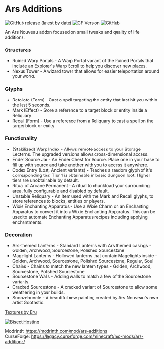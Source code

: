 # Ars Additions

![GitHub release (latest by date)](https://img.shields.io/github/v/release/Jarva/Ars-Additions) ![CF Version](https://cf.way2muchnoise.eu/versions/854169_latest.svg) ![GitHub](https://img.shields.io/github/license/Jarva/Ars-Additions)

An Ars Nouveau addon focused on small tweaks and quality of life additions.

### Structures
* Ruined Warp Portals - A Warp Portal variant of the Ruined Portals that include an Explorer's Warp Scroll to help you discover new places.
* Nexus Tower - A wizard tower that allows for easier teleportation around your world.

### Glyphs
* Retaliate (Form) - Cast a spell targeting the entity that last hit you within the last 5 seconds.
* Mark (Effect) - Store a reference to a target block or entity inside a Reliquary
* Recall (Form) - Use a reference from a Reliquary to cast a spell on the target block or entity

### Functionality
* (Stabilized) Warp Index - Allows remote access to your Storage Lecterns. The upgraded versions allows cross-dimensional access.
* Ender Source Jar - An Ender Chest for Source. Place one in your base to fill up with source and take another with you to access it anywhere.
* Codex Entry (Lost, Ancient variants) - Teaches a random glyph of it's corresponding tier. Tier 1 is obtainable in basic dungeon loot. Higher tiers are unobtainable by default.
* Ritual of Arcane Permanent - A ritual to chunkload your surrounding area, fully configurable and disabled by default.
* Unstable Reliquary - An item used with the Mark and Recall glyphs, to store references to blocks, entities or players.
* Wixie Enchanting Apparatus - Use a Wixie Charm on an Enchanting Apparatus to convert it into a Wixie Enchanting Apparatus. This can be used to automate Enchanting Apparatus recipes including applying enchantments.

### Decoration
* Ars-themed Lanterns - Standard Lanterns with Ars themed casings - Golden, Archwood, Sourcestone, Polished Sourcestone
* Magelight Lanterns - Hollowed lanterns that contain Magelights inside - Golden, Archwood, Sourcestone, Polished Sourcestone, Regular, Soul
* Chains - Chains to match the new lantern types - Golden, Archwood, Sourcestone, Polished Sourcestone
* Sourcestone Walls - Adding walls to match a few of the Sourcestone variants.
* Cracked Sourcestone - A cracked variant of Sourcestone to allow some weathering in your builds.
* Snoozebuncle - A beautiful new painting created by Ars Nouveau's own artist Gootastic.

[Textures by Eru](https://eruslinks.carrd.co/)

[![Bisect Hosting](https://www.bisecthosting.com/partners/custom-banners/f3852c60-aca5-427c-907a-49f0c389247b.webp "Bisect Hosting")](https://bisecthosting.com/Jarva)

Modrinth: <https://modrinth.com/mod/ars-additions>  
CurseForge: <https://legacy.curseforge.com/minecraft/mc-mods/ars-additions/>
